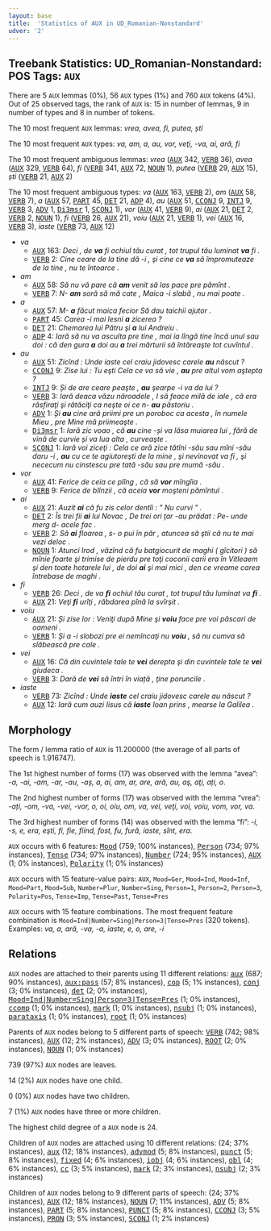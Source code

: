 ```yaml
---
layout: base
title:  'Statistics of AUX in UD_Romanian-Nonstandard'
udver: '2'
---
```


## Treebank Statistics: UD_Romanian-Nonstandard: POS Tags: `AUX`

There are 5 `AUX` lemmas (0%), 56 `AUX` types (1%) and 760 `AUX` tokens (4%).
Out of 25 observed tags, the rank of `AUX` is: 15 in number of lemmas, 9 in number of types and 8 in number of tokens.

The 10 most frequent `AUX` lemmas: <em>vrea, avea, fi, putea, ști</em>

The 10 most frequent `AUX` types:  <em>va, am, a, au, vor, veţi, -va, ai, ară, fi</em>

The 10 most frequent ambiguous lemmas: <em>vrea</em> (<tt><a href="ro_nonstandard-feat-AUX.html">AUX</a></tt> 342, <tt><a href="ro_nonstandard-pos-VERB.html">VERB</a></tt> 36), <em>avea</em> (<tt><a href="ro_nonstandard-feat-AUX.html">AUX</a></tt> 329, <tt><a href="ro_nonstandard-pos-VERB.html">VERB</a></tt> 64), <em>fi</em> (<tt><a href="ro_nonstandard-pos-VERB.html">VERB</a></tt> 341, <tt><a href="ro_nonstandard-feat-AUX.html">AUX</a></tt> 72, <tt><a href="ro_nonstandard-pos-NOUN.html">NOUN</a></tt> 1), <em>putea</em> (<tt><a href="ro_nonstandard-pos-VERB.html">VERB</a></tt> 29, <tt><a href="ro_nonstandard-feat-AUX.html">AUX</a></tt> 15), <em>ști</em> (<tt><a href="ro_nonstandard-pos-VERB.html">VERB</a></tt> 21, <tt><a href="ro_nonstandard-feat-AUX.html">AUX</a></tt> 2)

The 10 most frequent ambiguous types:  <em>va</em> (<tt><a href="ro_nonstandard-feat-AUX.html">AUX</a></tt> 163, <tt><a href="ro_nonstandard-pos-VERB.html">VERB</a></tt> 2), <em>am</em> (<tt><a href="ro_nonstandard-feat-AUX.html">AUX</a></tt> 58, <tt><a href="ro_nonstandard-pos-VERB.html">VERB</a></tt> 7), <em>a</em> (<tt><a href="ro_nonstandard-feat-AUX.html">AUX</a></tt> 57, <tt><a href="ro_nonstandard-pos-PART.html">PART</a></tt> 45, <tt><a href="ro_nonstandard-pos-DET.html">DET</a></tt> 21, <tt><a href="ro_nonstandard-pos-ADP.html">ADP</a></tt> 4), <em>au</em> (<tt><a href="ro_nonstandard-feat-AUX.html">AUX</a></tt> 51, <tt><a href="ro_nonstandard-pos-CCONJ.html">CCONJ</a></tt> 9, <tt><a href="ro_nonstandard-pos-INTJ.html">INTJ</a></tt> 9, <tt><a href="ro_nonstandard-pos-VERB.html">VERB</a></tt> 3, <tt><a href="ro_nonstandard-pos-ADV.html">ADV</a></tt> 1, <tt><a href="ro_nonstandard-pos-Di3msr.html">Di3msr</a></tt> 1, <tt><a href="ro_nonstandard-pos-SCONJ.html">SCONJ</a></tt> 1), <em>vor</em> (<tt><a href="ro_nonstandard-feat-AUX.html">AUX</a></tt> 41, <tt><a href="ro_nonstandard-pos-VERB.html">VERB</a></tt> 9), <em>ai</em> (<tt><a href="ro_nonstandard-feat-AUX.html">AUX</a></tt> 21, <tt><a href="ro_nonstandard-pos-DET.html">DET</a></tt> 2, <tt><a href="ro_nonstandard-pos-VERB.html">VERB</a></tt> 2, <tt><a href="ro_nonstandard-pos-NOUN.html">NOUN</a></tt> 1), <em>fi</em> (<tt><a href="ro_nonstandard-pos-VERB.html">VERB</a></tt> 26, <tt><a href="ro_nonstandard-feat-AUX.html">AUX</a></tt> 21), <em>voiu</em> (<tt><a href="ro_nonstandard-feat-AUX.html">AUX</a></tt> 21, <tt><a href="ro_nonstandard-pos-VERB.html">VERB</a></tt> 1), <em>vei</em> (<tt><a href="ro_nonstandard-feat-AUX.html">AUX</a></tt> 16, <tt><a href="ro_nonstandard-pos-VERB.html">VERB</a></tt> 3), <em>iaste</em> (<tt><a href="ro_nonstandard-pos-VERB.html">VERB</a></tt> 73, <tt><a href="ro_nonstandard-feat-AUX.html">AUX</a></tt> 12)


* <em>va</em>
  * <tt><a href="ro_nonstandard-feat-AUX.html">AUX</a></tt> 163: <em>Deci , de <b>va</b> fi ochiul tău curat , tot trupul tău luminat <b>va</b> fi .</em>
  * <tt><a href="ro_nonstandard-pos-VERB.html">VERB</a></tt> 2: <em>Cine ceare de  la tine dă -i , şi cine ce <b>va</b> să împromuteaze de la tine , nu te întoarce .</em>
* <em>am</em>
  * <tt><a href="ro_nonstandard-feat-AUX.html">AUX</a></tt> 58: <em>Să nu vă pare că <b>am</b> venit să las pace pre pămînt .</em>
  * <tt><a href="ro_nonstandard-pos-VERB.html">VERB</a></tt> 7: <em>N- <b>am</b> soră să mă cate , Maica -i slabă , nu mai poate .</em>
* <em>a</em>
  * <tt><a href="ro_nonstandard-feat-AUX.html">AUX</a></tt> 57: <em>M- <b>a</b> făcut maica fecior Să dau taichii ajutor .</em>
  * <tt><a href="ro_nonstandard-pos-PART.html">PART</a></tt> 45: <em>Carea -i mai lesni <b>a</b> zicerea ?</em>
  * <tt><a href="ro_nonstandard-pos-DET.html">DET</a></tt> 21: <em>Chemarea lui Pătru şi <b>a</b> lui Andreiu .</em>
  * <tt><a href="ro_nonstandard-pos-ADP.html">ADP</a></tt> 4: <em>Iară să nu va asculta pre tine , mai ia lîngă tine încă unul sau doi : că den gura <b>a</b> doi au <b>a</b> trei mărturii să întăreaşte tot cuvîntul .</em>
* <em>au</em>
  * <tt><a href="ro_nonstandard-feat-AUX.html">AUX</a></tt> 51: <em>Zicînd : Unde iaste cel craiu jidovesc carele <b>au</b> născut ?</em>
  * <tt><a href="ro_nonstandard-pos-CCONJ.html">CCONJ</a></tt> 9: <em>Zise lui : Tu eşti Cela ce va să vie , <b>au</b> pre altul vom aştepta ?</em>
  * <tt><a href="ro_nonstandard-pos-INTJ.html">INTJ</a></tt> 9: <em>Și de are ceare peaşte , <b>au</b> şearpe -i va da lui ?</em>
  * <tt><a href="ro_nonstandard-pos-VERB.html">VERB</a></tt> 3: <em>Iară deaca văzu năroadele , I să feace milă de iale , că era răsfiraţi şi rătăciţi ca neşte oi ce n- <b>au</b> păstoriu .</em>
  * <tt><a href="ro_nonstandard-pos-ADV.html">ADV</a></tt> 1: <em>Și <b>au</b> cine ară priimi pre un poroboc ca acesta , în numele Mieu , pre Mine mă priimeaşte .</em>
  * <tt><a href="ro_nonstandard-pos-Di3msr.html">Di3msr</a></tt> 1: <em>Iară zic voao , că <b>au</b> cine -și va lăsa muiarea lui , fără de vină dе curvie și va luа alta , curveaşte .</em>
  * <tt><a href="ro_nonstandard-pos-SCONJ.html">SCONJ</a></tt> 1: <em>Iară voi ziceţi : Cela ce ară zice tătîni -său sau mîni -său daru -i , <b>au</b> cu ce te agiutoreşti de la mine , şi nevinovat va fi , şi nececum nu cinstescu pre tată -său sau pre mumă -său .</em>
* <em>vor</em>
  * <tt><a href="ro_nonstandard-feat-AUX.html">AUX</a></tt> 41: <em>Ferice de ceia ce plîng , că să <b>vor</b> mîngîia .</em>
  * <tt><a href="ro_nonstandard-pos-VERB.html">VERB</a></tt> 9: <em>Ferice de blînzii , că aceia <b>vor</b> moşteni pămîntul .</em>
* <em>ai</em>
  * <tt><a href="ro_nonstandard-feat-AUX.html">AUX</a></tt> 21: <em>Auzit <b>ai</b> că fu zis celor dentîi : " Nu curvi " .</em>
  * <tt><a href="ro_nonstandard-pos-DET.html">DET</a></tt> 2: <em>Îs trei fii <b>ai</b> lui Novac , De trei ori ţar -au prădat : Pe- unde merg d- acele fac .</em>
  * <tt><a href="ro_nonstandard-pos-VERB.html">VERB</a></tt> 2: <em>Să <b>ai</b> floarea , s- o pui în păr , atuncea să ştii că nu te mai vezi deloc .</em>
  * <tt><a href="ro_nonstandard-pos-NOUN.html">NOUN</a></tt> 1: <em>Atunci Irod , văzînd că fu batgiocurit de maghi ( gîcitori ) să mînie foarte şi trimise de pierdu pre toţi coconii carii era în Vitleaem şi den toate hotarele lui , de doi <b>ai</b> şi mai mici , den ce vreame carea întrebase de maghi .</em>
* <em>fi</em>
  * <tt><a href="ro_nonstandard-pos-VERB.html">VERB</a></tt> 26: <em>Deci , de va <b>fi</b> ochiul tău curat , tot trupul tău luminat va <b>fi</b> .</em>
  * <tt><a href="ro_nonstandard-feat-AUX.html">AUX</a></tt> 21: <em>Veţi <b>fi</b> urîţi , răbdarea pînă la svîrşit .</em>
* <em>voiu</em>
  * <tt><a href="ro_nonstandard-feat-AUX.html">AUX</a></tt> 21: <em>Și zise lor : Veniţi după Mine şi <b>voiu</b> face pre voi păscari de oameni .</em>
  * <tt><a href="ro_nonstandard-pos-VERB.html">VERB</a></tt> 1: <em>Și a -i slobozi pre ei nemîncaţi nu <b>voiu</b> , să nu cumva să slăbească pre cale .</em>
* <em>vei</em>
  * <tt><a href="ro_nonstandard-feat-AUX.html">AUX</a></tt> 16: <em>Că din cuvintele tale te <b>vei</b> derepta şi din cuvintele tale te <b>vei</b> giudeca .</em>
  * <tt><a href="ro_nonstandard-pos-VERB.html">VERB</a></tt> 3: <em>Dară de <b>vei</b> să întri în viață , ţine poruncile .</em>
* <em>iaste</em>
  * <tt><a href="ro_nonstandard-pos-VERB.html">VERB</a></tt> 73: <em>Zicînd : Unde <b>iaste</b> cel craiu jidovesc carele au născut ?</em>
  * <tt><a href="ro_nonstandard-feat-AUX.html">AUX</a></tt> 12: <em>Iară cum auzi Iisus că <b>iaste</b> Ioan prins , mearse la Galilea .</em>

## Morphology

The form / lemma ratio of `AUX` is 11.200000 (the average of all parts of speech is 1.916747).

The 1st highest number of forms (17) was observed with the lemma “avea”: <em>-a, -ai, -am, -ar, -au, -aș, a, ai, am, ar, are, ară, au, aş, aţi, ați, o</em>.

The 2nd highest number of forms (17) was observed with the lemma “vrea”: <em>-ați, -om, -va, -vei, -vor, o, oi, oiu, om, va, vei, veţi, voi, voiu, vom, vor, vа</em>.

The 3rd highest number of forms (14) was observed with the lemma “fi”: <em>-i, -s, e, era, eşti, fi, fie, fiind, fost, fu, fură, iaste, sînt, еrа</em>.

`AUX` occurs with 6 features: <tt><a href="ro_nonstandard-feat-Mood.html">Mood</a></tt> (759; 100% instances), <tt><a href="ro_nonstandard-feat-Person.html">Person</a></tt> (734; 97% instances), <tt><a href="ro_nonstandard-feat-Tense.html">Tense</a></tt> (734; 97% instances), <tt><a href="ro_nonstandard-feat-Number.html">Number</a></tt> (724; 95% instances), <tt><a href="ro_nonstandard-feat-AUX.html">AUX</a></tt> (1; 0% instances), <tt><a href="ro_nonstandard-feat-Polarity.html">Polarity</a></tt> (1; 0% instances)

`AUX` occurs with 15 feature-value pairs: `AUX`, `Mood=Ger`, `Mood=Ind`, `Mood=Inf`, `Mood=Part`, `Mood=Sub`, `Number=Plur`, `Number=Sing`, `Person=1`, `Person=2`, `Person=3`, `Polarity=Pos`, `Tense=Imp`, `Tense=Past`, `Tense=Pres`

`AUX` occurs with 15 feature combinations.
The most frequent feature combination is `Mood=Ind|Number=Sing|Person=3|Tense=Pres` (320 tokens).
Examples: <em>va, a, ară, -va, -a, iaste, e, o, are, -i</em>


## Relations

`AUX` nodes are attached to their parents using 11 different relations: <tt><a href="ro_nonstandard-dep-aux.html">aux</a></tt> (687; 90% instances), <tt><a href="ro_nonstandard-dep-aux-pass.html">aux:pass</a></tt> (57; 8% instances), <tt><a href="ro_nonstandard-dep-cop.html">cop</a></tt> (5; 1% instances), <tt><a href="ro_nonstandard-dep-conj.html">conj</a></tt> (3; 0% instances), <tt><a href="ro_nonstandard-dep-det.html">det</a></tt> (2; 0% instances), <tt><a href="ro_nonstandard-dep-Mood=Ind|Number=Sing|Person=3|Tense=Pres.html">Mood=Ind|Number=Sing|Person=3|Tense=Pres</a></tt> (1; 0% instances), <tt><a href="ro_nonstandard-dep-ccomp.html">ccomp</a></tt> (1; 0% instances), <tt><a href="ro_nonstandard-dep-mark.html">mark</a></tt> (1; 0% instances), <tt><a href="ro_nonstandard-dep-nsubj.html">nsubj</a></tt> (1; 0% instances), <tt><a href="ro_nonstandard-dep-parataxis.html">parataxis</a></tt> (1; 0% instances), <tt><a href="ro_nonstandard-dep-root.html">root</a></tt> (1; 0% instances)

Parents of `AUX` nodes belong to 5 different parts of speech: <tt><a href="ro_nonstandard-pos-VERB.html">VERB</a></tt> (742; 98% instances), <tt><a href="ro_nonstandard-feat-AUX.html">AUX</a></tt> (12; 2% instances), <tt><a href="ro_nonstandard-pos-ADV.html">ADV</a></tt> (3; 0% instances), <tt><a href="ro_nonstandard-dep-ROOT.html">ROOT</a></tt> (2; 0% instances), <tt><a href="ro_nonstandard-pos-NOUN.html">NOUN</a></tt> (1; 0% instances)

739 (97%) `AUX` nodes are leaves.

14 (2%) `AUX` nodes have one child.

0 (0%) `AUX` nodes have two children.

7 (1%) `AUX` nodes have three or more children.

The highest child degree of a `AUX` node is 24.

Children of `AUX` nodes are attached using 10 different relations: <tt><a href="ro_nonstandard-feat-.html"></a></tt> (24; 37% instances), <tt><a href="ro_nonstandard-dep-aux.html">aux</a></tt> (12; 18% instances), <tt><a href="ro_nonstandard-dep-advmod.html">advmod</a></tt> (5; 8% instances), <tt><a href="ro_nonstandard-dep-punct.html">punct</a></tt> (5; 8% instances), <tt><a href="ro_nonstandard-dep-fixed.html">fixed</a></tt> (4; 6% instances), <tt><a href="ro_nonstandard-dep-iobj.html">iobj</a></tt> (4; 6% instances), <tt><a href="ro_nonstandard-dep-obl.html">obl</a></tt> (4; 6% instances), <tt><a href="ro_nonstandard-dep-cc.html">cc</a></tt> (3; 5% instances), <tt><a href="ro_nonstandard-dep-mark.html">mark</a></tt> (2; 3% instances), <tt><a href="ro_nonstandard-dep-nsubj.html">nsubj</a></tt> (2; 3% instances)

Children of `AUX` nodes belong to 9 different parts of speech: <tt><a href="ro_nonstandard-feat-.html"></a></tt> (24; 37% instances), <tt><a href="ro_nonstandard-feat-AUX.html">AUX</a></tt> (12; 18% instances), <tt><a href="ro_nonstandard-pos-NOUN.html">NOUN</a></tt> (7; 11% instances), <tt><a href="ro_nonstandard-pos-ADV.html">ADV</a></tt> (5; 8% instances), <tt><a href="ro_nonstandard-pos-PART.html">PART</a></tt> (5; 8% instances), <tt><a href="ro_nonstandard-pos-PUNCT.html">PUNCT</a></tt> (5; 8% instances), <tt><a href="ro_nonstandard-pos-CCONJ.html">CCONJ</a></tt> (3; 5% instances), <tt><a href="ro_nonstandard-feat-PRON.html">PRON</a></tt> (3; 5% instances), <tt><a href="ro_nonstandard-pos-SCONJ.html">SCONJ</a></tt> (1; 2% instances)

